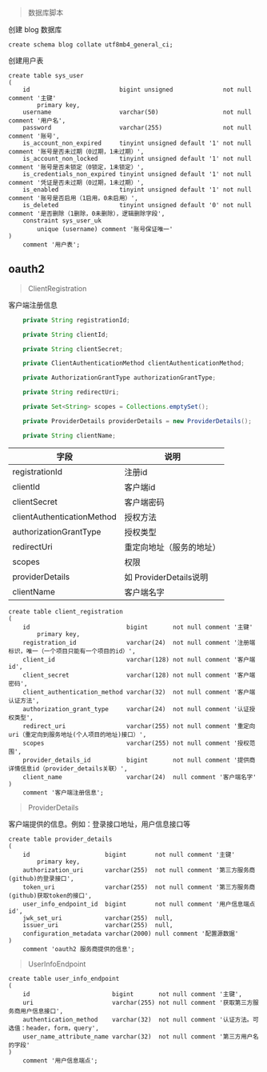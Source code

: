 > 数据库脚本

创建 blog 数据库

```mysql
create schema blog collate utf8mb4_general_ci;
```

创建用户表

````mysql
create table sys_user
(
    id                         bigint unsigned              not null comment '主键'
        primary key,
    username                   varchar(50)                  not null comment '用户名',
    password                   varchar(255)                 not null comment '账号',
    is_account_non_expired     tinyint unsigned default '1' not null comment '账号是否未过期（0过期，1未过期）',
    is_account_non_locked      tinyint unsigned default '1' not null comment '账号是否未锁定（0锁定，1未锁定）',
    is_credentials_non_expired tinyint unsigned default '1' not null comment '凭证是否未过期（0过期，1未过期）',
    is_enabled                 tinyint unsigned default '1' not null comment '账号是否启用（1启用，0未启用）',
    is_deleted                 tinyint unsigned default '0' not null comment '是否删除（1删除，0未删除），逻辑删除字段',
    constraint sys_user_uk
        unique (username) comment '账号保证唯一'
)
    comment '用户表';
````

## oauth2

> ClientRegistration

客户端注册信息
````java
	private String registrationId;

	private String clientId;

	private String clientSecret;

	private ClientAuthenticationMethod clientAuthenticationMethod;

	private AuthorizationGrantType authorizationGrantType;

	private String redirectUri;

	private Set<String> scopes = Collections.emptySet();

	private ProviderDetails providerDetails = new ProviderDetails();

	private String clientName;
````
| 字段                         | 说明                  |
|----------------------------|---------------------|
| registrationId             | 注册id                |
| clientId                   | 客户端id               |
| clientSecret               | 客户端密码               |
| clientAuthenticationMethod | 授权方法                |
| authorizationGrantType     | 授权类型                |
| redirectUri                | 重定向地址（服务的地址）        |
| scopes                     | 权限                  |
| providerDetails            | 如 ProviderDetails说明 |
| clientName                 | 客户端名字               |

````mysql
create table client_registration
(
    id                           bigint       not null comment '主键'
        primary key,
    registration_id              varchar(24)  not null comment '注册端标识，唯一（一个项目只能有一个项目的id）',
    client_id                    varchar(128) not null comment '客户端id',
    client_secret                varchar(128) not null comment '客户端密码',
    client_authentication_method varchar(32)  not null comment '客户端认证方法',
    authorization_grant_type     varchar(24)  not null comment '认证授权类型',
    redirect_uri                 varchar(255) not null comment '重定向uri（重定向到服务地址(个人项目的地址)接口）',
    scopes                       varchar(255) not null comment '授权范围',
    provider_details_id          bigint       not null comment '提供商详情信息id（provider_details关联）',
    client_name                  varchar(24)  null comment '客户端名字'
)
    comment '客户端注册信息';
````

> ProviderDetails

客户端提供的信息。例如：登录接口地址，用户信息接口等

```mysql
create table provider_details
(
    id                     bigint        not null comment '主键'
        primary key,
    authorization_uri      varchar(255)  not null comment '第三方服务商(github)的登录接口',
    token_uri              varchar(255)  not null comment '第三方服务商(github)获取token的接口',
    user_info_endpoint_id  bigint        not null comment '用户信息端点id',
    jwk_set_uri            varchar(255)  null,
    issuer_uri             varchar(255)  null,
    configuration_metadata varchar(2000) null comment '配置源数据'
)
    comment 'oauth2 服务商提供的信息';
```

> UserInfoEndpoint
````mysql
create table user_info_endpoint
(
    id                       bigint       not null comment '主键',
    uri                      varchar(255) not null comment '获取第三方服务商用户信息接口',
    authentication_method    varchar(32)  not null comment '认证方法。可选值：header，form，query',
    user_name_attribute_name varchar(32)  not null comment '第三方用户名的字段'
)
    comment '用户信息端点';
````